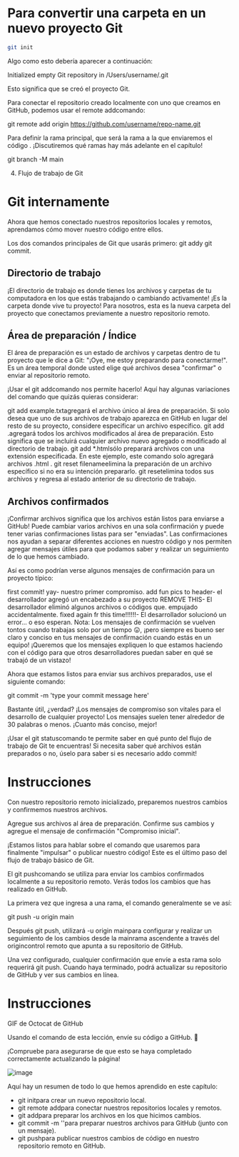 #  Para convertir una carpeta en un nuevo proyecto Git
 ```bash
 git init
````
Algo como esto debería aparecer a continuación:

Initialized empty Git repository in /Users/username/.git

Esto significa que se creó el proyecto Git.

Para conectar el repositorio creado localmente con uno que creamos en GitHub, podemos usar el remote addcomando:

git remote add origin https://github.com/username/repo-name.git 

Para definir la rama principal, que será la rama a la que enviaremos el código . ¡Discutiremos qué ramas hay más adelante en el capítulo!

git branch -M main


04. Flujo de trabajo de Git
# Git internamente
Ahora que hemos conectado nuestros repositorios locales y remotos, aprendamos cómo mover nuestro código entre ellos.

Los dos comandos principales de Git que usarás primero: git addy git commit.

## Directorio de trabajo
¡El directorio de trabajo es donde tienes los archivos y carpetas de tu computadora en los que estás trabajando o cambiando activamente! ¡Es la carpeta donde vive tu proyecto! Para nosotros, esta es la nueva carpeta del proyecto que conectamos previamente a nuestro repositorio remoto.

## Área de preparación / Índice
El área de preparación es un estado de archivos y carpetas dentro de tu proyecto que le dice a Git: "¡Oye, me estoy preparando para conectarme!". Es un área temporal donde usted elige qué archivos desea "confirmar" o enviar al repositorio remoto.

¡Usar el git addcomando nos permite hacerlo! Aquí hay algunas variaciones del comando que quizás quieras considerar:

git add example.txtagregará el archivo único al área de preparación. Si solo desea que uno de sus archivos de trabajo aparezca en GitHub en lugar del resto de su proyecto, considere especificar un archivo específico.
git add .agregará todos los archivos modificados al área de preparación. Esto significa que se incluirá cualquier archivo nuevo agregado o modificado al directorio de trabajo.
git add *.htmlsólo preparará archivos con una extensión especificada. En este ejemplo, este comando solo agregará archivos .html .
git reset filenameelimina la preparación de un archivo específico si no era su intención prepararlo.
git resetelimina todos sus archivos y regresa al estado anterior de su directorio de trabajo.
## Archivos confirmados
¡Confirmar archivos significa que los archivos están listos para enviarse a GitHub! Puede cambiar varios archivos en una sola confirmación y puede tener varias confirmaciones listas para ser "enviadas". Las confirmaciones nos ayudan a separar diferentes acciones en nuestro código y nos permiten agregar mensajes útiles para que podamos saber y realizar un seguimiento de lo que hemos cambiado.

Así es como podrían verse algunos mensajes de confirmación para un proyecto típico:

first commit! yay- nuestro primer compromiso.
add fun pics to header- el desarrollador agregó un encabezado a su proyecto
REMOVE THIS- El desarrollador eliminó algunos archivos o códigos que. empujado accidentalmente.
fixed again fr this time!!!!!!- El desarrollador solucionó un error... o eso esperan.
Nota: Los mensajes de confirmación se vuelven tontos cuando trabajas solo por un tiempo 😛, ¡pero siempre es bueno ser claro y conciso en tus mensajes de confirmación cuando estás en un equipo! ¡Queremos que los mensajes expliquen lo que estamos haciendo con el código para que otros desarrolladores puedan saber en qué se trabajó de un vistazo!

Ahora que estamos listos para enviar sus archivos preparados, use el siguiente comando:

git commit -m 'type your commit message here' 

Bastante útil, ¿verdad? ¡Los mensajes de compromiso son vitales para el desarrollo de cualquier proyecto! Los mensajes suelen tener alrededor de 30 palabras o menos. ¡Cuanto más conciso, mejor!

¡Usar el git statuscomando te permite saber en qué punto del flujo de trabajo de Git te encuentras! Si necesita saber qué archivos están preparados o no, úselo para saber si es necesario addo commit!

# Instrucciones
Con nuestro repositorio remoto inicializado, preparemos nuestros cambios y confirmemos nuestros archivos.

Agregue sus archivos al área de preparación.
Confirme sus cambios y agregue el mensaje de confirmación "Compromiso inicial".

¡Estamos listos para hablar sobre el comando que usaremos para finalmente "impulsar" o publicar nuestro código! Este es el último paso del flujo de trabajo básico de Git.

El git pushcomando se utiliza para enviar los cambios confirmados localmente a su repositorio remoto. Verás todos los cambios que has realizado en GitHub.

La primera vez que ingresa a una rama, el comando generalmente se ve así:

git push -u origin main

Después git push, utilizará -u origin mainpara configurar y realizar un seguimiento de los cambios desde la mainrama ascendente a través del origincontrol remoto que apunta a su repositorio de GitHub.

Una vez configurado, cualquier confirmación que envíe a esta rama solo requerirá git push. Cuando haya terminado, podrá actualizar su repositorio de GitHub y ver sus cambios en línea.

# Instrucciones
GIF de Octocat de GitHub

Usando el comando de esta lección, envíe su código a GitHub. 🥳

¡Compruebe para asegurarse de que esto se haya completado correctamente actualizando la página!


![image](https://github.com/BoatCode404/Git/assets/166348131/5a600d1f-6a53-45ee-bc7f-41495838a730)

Aquí hay un resumen de todo lo que hemos aprendido en este capítulo:

- git initpara crear un nuevo repositorio local.
- git remote addpara conectar nuestros repositorios locales y remotos.
- git addpara preparar los archivos en los que hicimos cambios.
- git commit -m ''para preparar nuestros archivos para GitHub (junto con un mensaje).
- git pushpara publicar nuestros cambios de código en nuestro repositorio remoto en GitHub.
